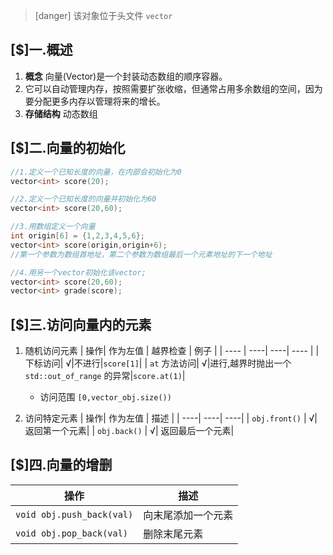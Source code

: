 >[danger] 该对象位于头文件 `vector`

## [$]一.概述
1.	**概念** 向量(Vector)是一个封装动态数组的顺序容器。
2.	它可以自动管理内存，按照需要扩张收缩，但通常占用多余数组的空间，因为要分配更多内存以管理将来的增长。
3.	**存储结构** 动态数组

## [$]二.向量的初始化
```c++
//1.定义一个已知长度的向量，在内部会初始化为0
vector<int> score(20);

//2.定义一个已知长度的向量并初始化为60
vector<int> score(20,60);

//3.用数组定义一个向量
int origin[6] = {1,2,3,4,5,6};
vector<int> score(origin,origin+6);
//第一个参数为数组首地址，第二个参数为数组最后一个元素地址的下一个地址

//4.用另一个vector初始化该vector;
vector<int> score(20,60);
vector<int> grade(score);
```
## [$]三.访问向量内的元素
1.	随机访问元素
	|  操作| 作为左值 | 越界检查 | 例子 |
	|  ---- |  ----|  ----|  ---- |
	|  下标访问|  √|不进行|`score[1]`|
	|  `at` 方法访问|  √|进行,越界时抛出一个 `std::out_of_range` 的异常|`score.at(1)`|
	+	访问范围 `[0,vector_obj.size())`
2.	访问特定元素
	|  操作| 作为左值 | 描述 |
	|  ----|  ----|  ----|
	|   `obj.front()` |  √|  返回第一个元素|
	|  `obj.back()` |  √|  返回最后一个元素|

## [$]四.向量的增删
|  操作| 描述 |
|  ----|  ----|
|   `void obj.push_back(val)` |  向末尾添加一个元素|
|   `void obj.pop_back(val)` |  删除末尾元素|
